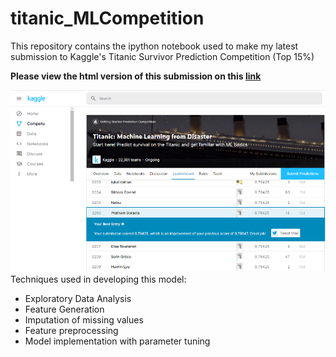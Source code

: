 # titanic_MLCompetition
This repository contains the ipython notebook used to make my latest submission to Kaggle's Titanic Survivor Prediction Competition (Top 15%)

**Please view the html version of this submission on this [link](http://prathamg.epizy.com/titanic.html)** 

![Kaggle Result](result.png)\
Techniques used in developing this model:
* Exploratory Data Analysis
* Feature Generation
* Imputation of missing values
* Feature preprocessing
* Model implementation with parameter tuning
